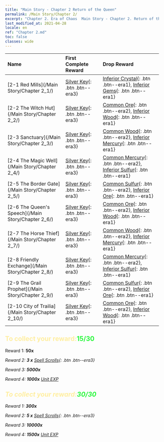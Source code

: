 ```yaml
---
title: "Main Story - Chapter 2 Return of the Queen"
permalink: /Main Story/Chapter 2/
excerpt: "Chapter 2. Era of Chaos  Main Story - Chapter 2. Return of the Queen"
last_modified_at: 2021-04-28
locale: en
ref: "Chapter 2.md"
toc: false
classes: wide
---
```


  | Name |  First Complete Reward | Drop Reward |
  |:------------|:------------|:------------| 
  | [2-1 Red Mills](/Main Story/Chapter 2_1/) | [Silver Key](/Items/con_693/){: .btn .btn--era3} | [Inferior Crystal](/Items/mat_5/){: .btn .btn--era1}, [Inferior Gems](/Items/mat_4/){: .btn .btn--era1} |
  | [2-2 The Witch Hut](/Main Story/Chapter 2_2/) | [Silver Key](/Items/con_693/){: .btn .btn--era3} | [Common Ore](/Items/mat_6/){: .btn .btn--era2}, [Inferior Wood](/Items/mat_1/){: .btn .btn--era1} |
  | [2-3 Sanctuary](/Main Story/Chapter 2_3/) | [Silver Key](/Items/con_693/){: .btn .btn--era3} | [Common Wood](/Items/mat_7/){: .btn .btn--era2}, [Inferior Mercury](/Items/mat_2/){: .btn .btn--era1} |
  | [2-4 The Magic Well](/Main Story/Chapter 2_4/) | [Silver Key](/Items/con_693/){: .btn .btn--era3} | [Common Mercury](/Items/mat_8/){: .btn .btn--era2}, [Inferior Sulfur](/Items/mat_3/){: .btn .btn--era1} |
  | [2-5 The Border Gate](/Main Story/Chapter 2_5/) | [Silver Key](/Items/con_693/){: .btn .btn--era3} | [Common Sulfur](/Items/mat_9/){: .btn .btn--era2}, [Inferior Ore](/Items/mat_1/){: .btn .btn--era1} |
  | [2-6 The Queen's Speech](/Main Story/Chapter 2_6/) | [Silver Key](/Items/con_693/){: .btn .btn--era3} | [Common Ore](/Items/mat_6/){: .btn .btn--era2}, [Inferior Wood](/Items/mat_1/){: .btn .btn--era1} |
  | [2-7 The Horse Thief](/Main Story/Chapter 2_7/) | [Silver Key](/Items/con_693/){: .btn .btn--era3} | [Common Wood](/Items/mat_7/){: .btn .btn--era2}, [Inferior Mercury](/Items/mat_2/){: .btn .btn--era1} |
  | [2-8 Friendly Exchange](/Main Story/Chapter 2_8/) | [Silver Key](/Items/con_693/){: .btn .btn--era3} | [Common Mercury](/Items/mat_8/){: .btn .btn--era2}, [Inferior Sulfur](/Items/mat_3/){: .btn .btn--era1} |
  | [2-9 The Grail Prophet](/Main Story/Chapter 2_9/) | [Silver Key](/Items/con_693/){: .btn .btn--era3} | [Common Sulfur](/Items/mat_9/){: .btn .btn--era2}, [Inferior Ore](/Items/mat_1/){: .btn .btn--era1} |
  | [2-10 City of Trailia](/Main Story/Chapter 2_10/) | [Silver Key](/Items/con_693/){: .btn .btn--era3} | [Common Ore](/Items/mat_6/){: .btn .btn--era2}, [Inferior Wood](/Items/mat_1/){: .btn .btn--era1} |


## <span style="color: #ffeea0">To collect your reward:</span><span style="color: #27f73a">15/30</span>

 Reward 1:  **50x** <i class="fas fa-gem"/>

 Reward 2: **3 x** [Spell Scrolls](/Items/con_694/){: .btn .btn--era3}

 Reward 3:  **5000x** <i class="fas fa-coins"/>

 Reward 4:  **1000x** [Unit EXP](/Items/con_902/)



## <span style="color: #ffeea0">To collect your reward:</span><span style="color: #27f73a">30/30</span>

 Reward 1:  **300x** <i class="fas fa-gem"/>

 Reward 2: **5 x** [Spell Scrolls](/Items/con_694/){: .btn .btn--era3}

 Reward 3:  **10000x** <i class="fas fa-coins"/>

 Reward 4:  **1500x** [Unit EXP](/Items/con_902/)


